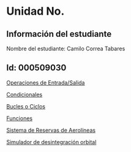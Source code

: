 # Unidad No. 
## Información del estudiante  
Nombre del estudiante: Camilo Correa Tabares

Id: 000509030
---
[Operaciones de Entrada/Salida](ope_entrada_salida/act1.md)

[Condicionales](condicionales/act2.md)

[Bucles o Ciclos](bucles_ciclos/act3.md)

[Funciones](funciones/act4.md)

[Sistema de Reservas de Aerolíneas](reto_1/reservas.md)

[Simulador de desintegración orbital](reto_1/satelite.md)